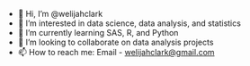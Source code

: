 - 👋 Hi, I’m @welijahclark
- 👀 I’m interested in data science, data analysis, and statistics
- 🌱 I’m currently learning SAS, R, and Python
- 💞️ I’m looking to collaborate on data analysis projects
- 📫 How to reach me: Email - welijahclark@gmail.com

<!---
welijahclark/welijahclark is a ✨ special ✨ repository because its `README.md` (this file) appears on your GitHub profile.
You can click the Preview link to take a look at your changes.
--->
